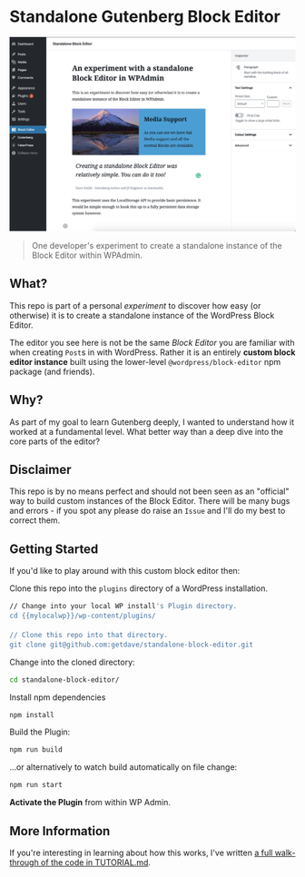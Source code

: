 # Standalone Gutenberg Block Editor

![alt text](screenshots/editor.png "The Standalone Editor instance populated with example Blocks within a custom WP Admin page.")

> One developer's experiment to create a standalone instance of the Block Editor
> within WPAdmin.

## What?

This repo is part of a personal _experiment_ to discover how easy (or otherwise) it is to create a standalone instance of the WordPress Block Editor.

The editor you see here is not be the same _Block Editor_ you are familiar with when creating `Post`s in with WordPress. Rather it is an entirely **custom block editor instance** built using the lower-level `@wordpress/block-editor` npm package (and friends).

## Why?

As part of my goal to learn Gutenberg deeply, I wanted to understand how it worked at a fundamental level. What better way than a deep dive into the core parts of the editor?

## Disclaimer

This repo is by no means perfect and should not been seen as an "official" way to build custom instances of the Block Editor. There will be many bugs and errors - if you spot any please do raise an `Issue` and I'll do my best to correct them.

## Getting Started

If you'd like to play around with this custom block editor then:

Clone this repo into the `plugins` directory of a WordPress installation.

```bash
// Change into your local WP install's Plugin directory.
cd {{mylocalwp}}/wp-content/plugins/

// Clone this repo into that directory.
git clone git@github.com:getdave/standalone-block-editor.git
```

Change into the cloned directory:
```bash
cd standalone-block-editor/
```

Install npm dependencies
```bash
npm install
```

Build the Plugin:

```bash
npm run build
```

...or alternatively to watch build automatically on file change:

```bash
npm run start
```

**Activate the Plugin** from within WP Admin.

## More Information

If you're interesting in learning about how this works, I've written [a full walk-through of the code in TUTORIAL.md](TUTORIAL.md).